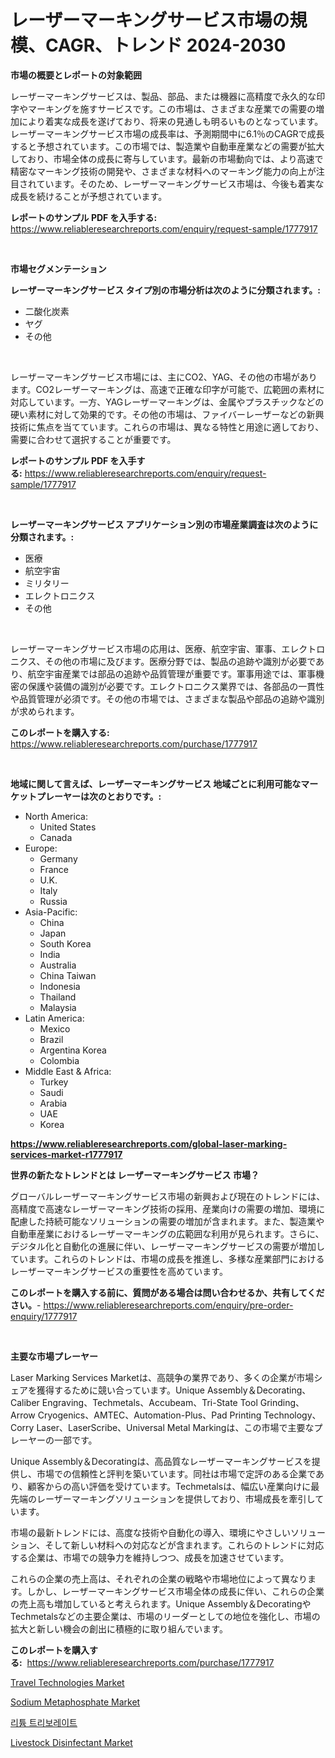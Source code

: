 <p><h1>レーザーマーキングサービス市場の規模、CAGR、トレンド 2024-2030</h1></p><p><strong>市場の概要とレポートの対象範囲</strong></p>
<p><p>レーザーマーキングサービスは、製品、部品、または機器に高精度で永久的な印字やマーキングを施すサービスです。この市場は、さまざまな産業での需要の増加により着実な成長を遂げており、将来の見通しも明るいものとなっています。レーザーマーキングサービス市場の成長率は、予測期間中に6.1％のCAGRで成長すると予想されています。この市場では、製造業や自動車産業などの需要が拡大しており、市場全体の成長に寄与しています。最新の市場動向では、より高速で精密なマーキング技術の開発や、さまざまな材料へのマーキング能力の向上が注目されています。そのため、レーザーマーキングサービス市場は、今後も着実な成長を続けることが予想されています。</p></p>
<p><strong>レポートのサンプル PDF を入手する:</strong> <a href="https://www.reliableresearchreports.com/enquiry/request-sample/1777917">https://www.reliableresearchreports.com/enquiry/request-sample/1777917</a></p>
<p>&nbsp;</p>
<p><strong>市場セグメンテーション</strong></p>
<p><strong>レーザーマーキングサービス タイプ別の市場分析は次のように分類されます。:</strong></p>
<p><ul><li>二酸化炭素</li><li>ヤグ</li><li>その他</li></ul></p>
<p>&nbsp;</p>
<p><p>レーザーマーキングサービス市場には、主にCO2、YAG、その他の市場があります。CO2レーザーマーキングは、高速で正確な印字が可能で、広範囲の素材に対応しています。一方、YAGレーザーマーキングは、金属やプラスチックなどの硬い素材に対して効果的です。その他の市場は、ファイバーレーザーなどの新興技術に焦点を当てています。これらの市場は、異なる特性と用途に適しており、需要に合わせて選択することが重要です。</p></p>
<p><strong>レポートのサンプル PDF を入手する:</strong>&nbsp;<a href="https://www.reliableresearchreports.com/enquiry/request-sample/1777917">https://www.reliableresearchreports.com/enquiry/request-sample/1777917</a></p>
<p>&nbsp;</p>
<p><strong> レーザーマーキングサービス アプリケーション別の市場産業調査は次のように分類されます。:</strong></p>
<p><ul><li>医療</li><li>航空宇宙</li><li>ミリタリー</li><li>エレクトロニクス</li><li>その他</li></ul></p>
<p>&nbsp;</p>
<p><p>レーザーマーキングサービス市場の応用は、医療、航空宇宙、軍事、エレクトロニクス、その他の市場に及びます。医療分野では、製品の追跡や識別が必要であり、航空宇宙産業では部品の追跡や品質管理が重要です。軍事用途では、軍事機密の保護や装備の識別が必要です。エレクトロニクス業界では、各部品の一貫性や品質管理が必須です。その他の市場では、さまざまな製品や部品の追跡や識別が求められます。</p></p>
<p><strong>このレポートを購入する:</strong>&nbsp; <a href="https://www.reliableresearchreports.com/purchase/1777917">https://www.reliableresearchreports.com/purchase/1777917</a></p>
<p>&nbsp;</p>
<p><strong>地域に関して言えば、レーザーマーキングサービス 地域ごとに利用可能なマーケットプレーヤーは次のとおりです。:</strong></p>
<p><ul>
    <li>
        North America:
        <ul>
            <li>United States</li>
            <li>Canada</li>
        </ul>
    </li>
    <li>
        Europe:
        <ul>
            <li>Germany</li>
            <li>France</li>
            <li>U.K.</li>
            <li>Italy</li>
            <li>Russia</li>
        </ul>
    </li>
    <li>
        Asia-Pacific:
        <ul>
            <li>China</li>
            <li>Japan</li>
            <li>South Korea</li>
            <li>India</li>
            <li>Australia</li>
            <li>China Taiwan</li>
            <li>Indonesia</li>
            <li>Thailand</li>
            <li>Malaysia</li>
        </ul>
    </li>
    <li>
        Latin America:
        <ul>
            <li>Mexico</li>
            <li>Brazil</li>
            <li>Argentina Korea</li>
            <li>Colombia</li>
        </ul>
    </li>
    <li>
        Middle East & Africa:
        <ul>
            <li>Turkey</li>
            <li>Saudi</li>
            <li>Arabia</li>
            <li>UAE</li>
            <li>Korea</li>
        </ul>
    </li>
    </ul></p>
<p><strong><a href="https://www.reliableresearchreports.com/global-laser-marking-services-market-r1777917">https://www.reliableresearchreports.com/global-laser-marking-services-market-r1777917</a></strong>&nbsp;</p>
<p><strong>世界の新たなトレンドとは レーザーマーキングサービス 市場？</strong></p>
<p><p>グローバルレーザーマーキングサービス市場の新興および現在のトレンドには、高精度で高速なレーザーマーキング技術の採用、産業向けの需要の増加、環境に配慮した持続可能なソリューションの需要の増加が含まれます。また、製造業や自動車産業におけるレーザーマーキングの広範囲な利用が見られます。さらに、デジタル化と自動化の進展に伴い、レーザーマーキングサービスの需要が増加しています。これらのトレンドは、市場の成長を推進し、多様な産業部門におけるレーザーマーキングサービスの重要性を高めています。</p></p>
<p><strong>このレポートを購入する前に、質問がある場合は問い合わせるか、共有してください。</strong>- <a href="https://www.reliableresearchreports.com/enquiry/pre-order-enquiry/1777917">https://www.reliableresearchreports.com/enquiry/pre-order-enquiry/1777917</a></p>
<p>&nbsp;</p>
<p><strong>主要な市場プレーヤー</strong></p>
<p><p>Laser Marking Services Marketは、高競争の業界であり、多くの企業が市場シェアを獲得するために競い合っています。Unique Assembly＆Decorating、Caliber Engraving、Techmetals、Accubeam、Tri-State Tool Grinding、Arrow Cryogenics、AMTEC、Automation-Plus、Pad Printing Technology、Corry Laser、LaserScribe、Universal Metal Markingは、この市場で主要なプレーヤーの一部です。</p><p>Unique Assembly＆Decoratingは、高品質なレーザーマーキングサービスを提供し、市場での信頼性と評判を築いています。同社は市場で定評のある企業であり、顧客からの高い評価を受けています。Techmetalsは、幅広い産業向けに最先端のレーザーマーキングソリューションを提供しており、市場成長を牽引しています。</p><p>市場の最新トレンドには、高度な技術や自動化の導入、環境にやさしいソリューション、そして新しい材料への対応などが含まれます。これらのトレンドに対応する企業は、市場での競争力を維持しつつ、成長を加速させています。</p><p>これらの企業の売上高は、それぞれの企業の戦略や市場地位によって異なります。しかし、レーザーマーキングサービス市場全体の成長に伴い、これらの企業の売上高も増加していると考えられます。Unique Assembly＆DecoratingやTechmetalsなどの主要企業は、市場のリーダーとしての地位を強化し、市場の拡大と新しい機会の創出に積極的に取り組んでいます。</p></p>
<p><strong>このレポートを購入する:</strong>&nbsp;&nbsp;<a href="https://www.reliableresearchreports.com/purchase/1777917">https://www.reliableresearchreports.com/purchase/1777917</a></p>
<p><p><a href="https://github.com/Alonsoolds3wq1d81czn8rbol/Market-Research-Report-List-2/blob/main/travel-technologies-market.md">Travel Technologies Market</a></p><p><a href="https://www.linkedin.com/pulse/sodium-metaphosphate-market-size-furnishes-valuable-information-iusec?trackingId=8eKJiKqgMiB0RRphKH7mQg%3D%3D">Sodium Metaphosphate Market</a></p><p><a href="https://github.com/iansanftyord09878/Market-Research-Report-List-1/blob/main/860010524054.md">리튬 트리보레이트</a></p><p><a href="https://www.linkedin.com/pulse/livestock-disinfectant-market-size-2024-2031-global-industrial-vvdkc?trackingId=wkL0ZBnvzmcBaWs89gikcw%3D%3D">Livestock Disinfectant Market</a></p></p>